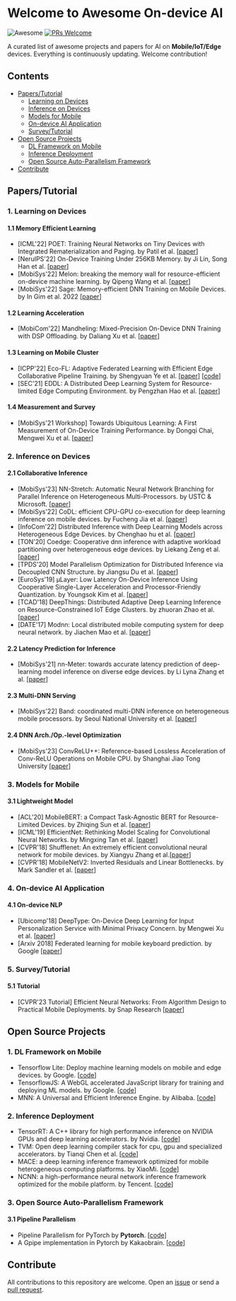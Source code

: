 # Welcome to Awesome On-device AI
![Awesome](https://awesome.re/badge.svg) [![PRs Welcome](https://img.shields.io/badge/PRs-welcome-brightgreen.svg)](https://github.com/ysyisyourbrother/awesome-mlsys-mobile/pulls)

A curated list of awesome projects and papers for AI on **Mobile/IoT/Edge** devices. Everything is continuously updating. Welcome contribution!

## Contents

- [Papers/Tutorial](#papers/tutorial)
  - [Learning on Devices](#1-learning-on-devices)
  - [Inference on Devices](#2-inference-on-devices)
  - [Models for Mobile](#3-model-for-mobile)
  - [On-device AI Application](#4-On-device-AI-Application)
  - [Survey/Tutorial](#survey/tutorial)
- [Open Source Projects](#open-source-projects)
	- [DL Framework on Mobile](#1-DL-Framework-on-Mobile)
  - [Inference Deployment](#2-Inference-Deployment)
  - [Open Source Auto-Parallelism Framework](#3-Open-Source-Auto-Parallelism-Framework)
- [Contribute](#Contribute)

## Papers/Tutorial

### 1. Learning on Devices

#### 1.1 Memory Efficient Learning

- [ICML'22] POET: Training Neural Networks on Tiny Devices with Integrated Rematerialization and Paging. by Patil et al. [[paper](https://proceedings.mlr.press/v162/patil22b/patil22b.pdf)]
- [NeruIPS'22] On-Device Training Under 256KB Memory. by Ji Lin, Song Han et al. [[paper](https://arxiv.org/pdf/2206.15472.pdf)]
- [MobiSys'22] Melon: breaking the memory wall for resource-efficient on-device machine learning. by Qipeng Wang et al. [[paper](https://xumengwei.github.io/files/MobiSys22-Melo.pdf)]
- [MobiSys'22] Sage: Memory-efficient DNN Training on Mobile Devices. by In Gim et al. 2022 [[paper](https://dl.acm.org/doi/abs/10.1145/3498361.3539765)]

#### 1.2 Learning Acceleration

- [MobiCom'22] Mandheling: Mixed-Precision On-Device DNN Training with DSP Offloading. by Daliang Xu et al. [[paper](http://arxiv.org/abs/2206.07509)]

#### 1.3 Learning on Mobile Cluster

- [ICPP'22] Eco-FL: Adaptive Federated Learning with Efficient Edge Collaborative Pipeline Training. by Shengyuan Ye et al. [[paper](https://ssl.linklings.net/conferences/icpp/icpp2022_program/views/includes/files/pap117s3-file1.pdf)] [[code](https://github.com/ysyisyourbrother/Federated-Learning-Research.git)]
- [SEC'21] EDDL: A Distributed Deep Learning System for Resource-limited Edge Computing Environment. by Pengzhan Hao et al. [[paper](https://buzhangy.github.io/publication/eddl-sec21.pdf)]

#### 1.4 Measurement and Survey

- [MobiSys'21 Workshop] Towards Ubiquitous Learning: A First Measurement of On-Device Training Performance. by Dongqi Chai, Mengwei Xu et al. [[paper](https://dl.acm.org/doi/10.1145/3469116.3470009)]

### 2. Inference on Devices

#### 2.1 Collaborative Inference

- [MobiSys'23] NN-Stretch: Automatic Neural Network Branching for Parallel Inference on Heterogeneous Multi-Processors. by USTC & Microsoft. [[paper](https://www.microsoft.com/en-us/research/uploads/prod/2023/05/stretch_mobisys23-6462ea7a63d9e.pdf)]
- [MobiSys'22] CoDL: efficient CPU-GPU co-execution for deep learning inference on mobile devices. by Fucheng Jia et al. [[paper](https://chrisplus.me/assets/pdf/mobisys22-CoDL.pdf)]
- [InfoCom'22] Distributed Inference with Deep Learning Models across Heterogeneous Edge Devices. by Chenghao hu et al. [[paper](https://iqua.ece.toronto.edu/papers/chenghao-infocom22.pdf)]
- [TON'20] Coedge: Cooperative dnn inference with adaptive workload partitioning over heterogeneous edge devices. by Liekang Zeng et al. [[paper](https://ieeexplore.ieee.org/abstract/document/9296560)]
- [TPDS'20] Model Parallelism Optimization for Distributed Inference via Decoupled CNN Structure. by Jiangsu Du et al. [[paper](https://ieeexplore.ieee.org/document/9275375/)]
- [EuroSys'19] μLayer: Low Latency On-Device Inference Using Cooperative Single-Layer Acceleration and Processor-Friendly Quantization. by Youngsok Kim et al. [[paper](https://dl.acm.org/doi/abs/10.1145/3302424.3303950)]
- [TCAD'18] DeepThings: Distributed Adaptive Deep Learning Inference on Resource-Constrained IoT Edge Clusters. by zhuoran Zhao et al. [[paper](https://ieeexplore.ieee.org/stamp/stamp.jsp?tp=&arnumber=8493499)]
- [DATE'17] Modnn: Local distributed mobile computing system for deep neural network. by Jiachen Mao et al. [[paper](https://ieeexplore.ieee.org/abstract/document/7927211/)]

#### 2.2 Latency Prediction for Inference

- [MobiSys'21] nn-Meter: towards accurate latency prediction of deep-learning model inference on diverse edge devices. by Li Lyna Zhang et al. [[paper](https://dl.acm.org/doi/abs/10.1145/3458864.3467882)]

#### 2.3 Multi-DNN Serving

- [MobiSys'22] Band: coordinated multi-DNN inference on heterogeneous mobile processors. by Seoul National University et al. [[paper](https://dl.acm.org/doi/10.1145/3498361.3538948)]

#### 2.4 DNN Arch./Op.-level Optimization

- [MobiSys'23] ConvReLU++: Reference-based Lossless Acceleration of Conv-ReLU Operations on Mobile CPU. by Shanghai Jiao Tong University [[paper](https://yuanchun-li.github.io/static/files/MobiSys23_ConvReLU++.pdf)]

### 3. Models for Mobile

#### 3.1 Lightweight Model

- [ACL'20] MobileBERT: a Compact Task-Agnostic BERT for Resource-Limited Devices. by Zhiqing Sun et al. [[paper](https://arxiv.org/pdf/2004.02984.pdf)]
- [ICML'19] EfficientNet: Rethinking Model Scaling for Convolutional Neural Networks. by Mingxing Tan et al. [[paper](http://proceedings.mlr.press/v97/tan19a/tan19a.pdf)]
- [CVPR'18] Shufflenet: An extremely efficient convolutional neural network for mobile devices. by Xiangyu Zhang et al.[[paper](http://openaccess.thecvf.com/content_cvpr_2018/html/Zhang_ShuffleNet_An_Extremely_CVPR_2018_paper.html)]
- [CVPR'18] MobileNetV2: Inverted Residuals and Linear Bottlenecks. by Mark Sandler et al. [[paper](https://openaccess.thecvf.com/content_cvpr_2018/papers/Sandler_MobileNetV2_Inverted_Residuals_CVPR_2018_paper.pdf)]

### 4. On-device AI Application

#### 4.1 On-device NLP

- [Ubicomp'18] DeepType: On-Device Deep Learning for Input Personalization Service with Minimal Privacy Concern. by Mengwei Xu et al. [[paper](https://dl.acm.org/doi/10.1145/3287075)]
- [Arxiv 2018] Federated learning for mobile keyboard prediction. by Google [[paper](https://arxiv.org/abs/1811.03604)]

### 5. Survey/Tutorial

#### 5.1 Tutorial

- [CVPR'23 Tutorial] Efficient Neural Networks: From Algorithm Design to Practical Mobile Deployments. by Snap Research [[paper](https://snap-research.github.io/efficient-nn-tutorial/)]

## Open Source Projects

### 1. DL Framework on Mobile

- Tensorflow Lite: Deploy machine learning models on mobile and edge devices. by Google. [[code](https://www.tensorflow.org/lite)]
- TensorflowJS: A WebGL accelerated JavaScript library for training and deploying ML models. by Google. [[code](https://github.com/tensorflow/tfjs)]
- MNN: A Universal and Efficient Inference Engine. by Alibaba. [[code](https://github.com/alibaba/MNN)]

### 2. Inference Deployment

- TensorRT: A C++ library for high performance inference on NVIDIA GPUs and deep learning accelerators. by Nvidia. [[code](https://github.com/NVIDIA/TensorRT)]
- TVM: Open deep learning compiler stack for cpu, gpu and specialized accelerators. by Tianqi Chen et al. [[code](https://github.com/apache/tvm)]
- MACE: a deep learning inference framework optimized for mobile heterogeneous computing platforms. by XiaoMi. [[code](https://github.com/XiaoMi/mace)]
- NCNN: a high-performance neural network inference framework optimized for the mobile platform. by Tencent. [[code](https://github.com/Tencent/ncnn)]

### 3. Open Source Auto-Parallelism Framework

#### 3.1 Pipeline Parallelism

- Pipeline Parallelism for PyTorch by **Pytorch**. [[code](https://github.com/pytorch/PiPPy)]
- A Gpipe implementation in Pytorch by Kakaobrain. [[code](https://github.com/kakaobrain/torchgpipe)]



## Contribute

All contributions to this repository are welcome. Open an [issue](https://github.com/ysyisyourbrother/awesome-mlsys-mobile/issues) or send a [pull request](https://github.com/ysyisyourbrother/awesome-mlsys-mobile/pulls).
